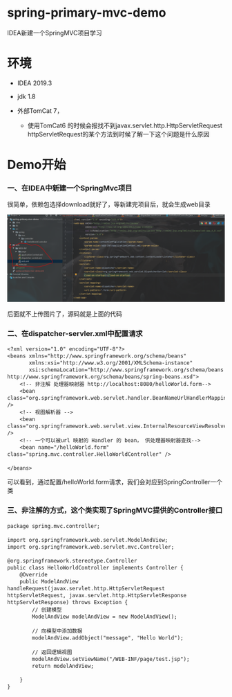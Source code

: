# spring-primary-mvc-demo
IDEA新建一个SpringMVC项目学习

# 环境
  - IDEA 2019.3
  - jdk 1.8
  - 外部TomCat 7，
  
     - 使用TomCat6 的时候会报找不到javax.servlet.http.HttpServletRequest httpServletRequest的某个方法到时候了解一下这个问题是什么原因
# Demo开始
### 一、在IDEA中新建一个SpringMvc项目

很简单，依赖包选择download就好了，等新建完项目后，就会生成web目录

![](https://github.com/Whongxing/spring-primary-mvc-demo/blob/master/src/image/mvc-web%E7%94%9F%E6%88%90.PNG)

后面就不上传图片了，源码就是上面的代码
### 二、在dispatcher-servler.xml中配置请求
```
<?xml version="1.0" encoding="UTF-8"?>
<beans xmlns="http://www.springframework.org/schema/beans"
       xmlns:xsi="http://www.w3.org/2001/XMLSchema-instance"
       xsi:schemaLocation="http://www.springframework.org/schema/beans http://www.springframework.org/schema/beans/spring-beans.xsd">
    <!-- 非注解 处理器映射器 http://localhost:8080/helloWorld.form-->
    <bean class="org.springframework.web.servlet.handler.BeanNameUrlHandlerMapping" />
    <!-- 视图解析器 -->
    <bean class="org.springframework.web.servlet.view.InternalResourceViewResolver" />
    <!-- 一个可以被url 映射的 Handler 的 bean， 供处理器映射器查找-->
    <bean name="/helloWorld.form" class="spring.mvc.controller.HelloWorldController" />

</beans>
```

可以看到，通过配置/helloWorld.form请求，我们会对应到SpringController一个类

### 三、非注解的方式，这个类实现了SpringMVC提供的Controller接口

```
package spring.mvc.controller;

import org.springframework.web.servlet.ModelAndView;
import org.springframework.web.servlet.mvc.Controller;

@org.springframework.stereotype.Controller
public class HelloWorldController implements Controller {
    @Override
    public ModelAndView handleRequest(javax.servlet.http.HttpServletRequest httpServletRequest, javax.servlet.http.HttpServletResponse httpServletResponse) throws Exception {
        // 创建模型
        ModelAndView modelAndView = new ModelAndView();

        // 向模型中添加数据
        modelAndView.addObject("message", "Hello World");

        // 返回逻辑视图
        modelAndView.setViewName("/WEB-INF/page/test.jsp");
        return modelAndView;

    }
}
```


